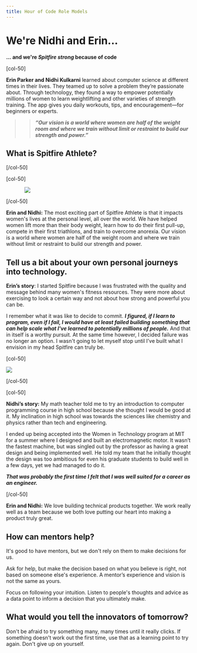 ```yaml
---
title: Hour of Code Role Models
---
```


# We're Nidhi and Erin...
**... and we're *Spitfire strong* because of code**

[col-50]

**Erin Parker and Nidhi Kulkarni** learned about computer science at different times in their lives. They teamed up to solve a problem they’re passionate about. Through technology, they found a way to empower potentially millions of women to learn weightlifting and other varieties of strength training. The app gives you daily workouts, tips, and encouragement—for beginners or experts.


>>***“Our vision is a world where women are half of the weight room and where we train without limit or restraint to build our strength and power.”*** 

## What is Spitfire Athlete?

[/col-50]

[col-50]

<img style="padding-left: 50px;" src="/images/careers/fill-400x300/nidhierin.jpg">

[/col-50]

<div style="clear:both;"></div>
 
**Erin and Nidhi:** The most exciting part of Spitfire Athlete is that it impacts women's lives at the personal level, all over the world. We have helped women lift more than their body weight, learn how to do their first pull-up, compete in their first triathlons, and train to overcome anorexia. Our vision is a world where women are half of the weight room and where we train without limit or restraint to build our strength and power.  

## Tell us a bit about your own personal journeys into technology.
**Erin’s story**: I started Spitfire because I was frustrated with the quality and message behind many women's fitness resources. They were more about exercising to look a certain way and not about how strong and powerful you can be. 

I remember what it was like to decide to commit. ***I figured, if I learn to program, even if I fail, I would have at least failed building something that can help scale what I've learned to potentially millions of people.*** And that in itself is a worthy pursuit. At the same time however, I decided failure was no longer an option. I wasn't going to let myself stop until I’ve built what I envision in my head Spitfire can truly be.

[col-50]

<img src="/images/careers/fit-450/nidhi.jpg"> 

[/col-50]

[col-50]

**Nidhi’s story:** My math teacher told me to try an introduction to computer programming course in high school because she thought I would be good at it. My inclination in high school was towards the sciences like chemistry and physics rather than tech and engineering. 

I ended up being accepted into the Women in Technology program at MIT for a summer where I designed and built an electromagnetic motor. It wasn’t the fastest machine, but was singled out by the professor as having a great design and being implemented well. He told my team that he initially thought the design was too ambitious for even his graduate students to build well in a few days, yet we had managed to do it. 

***That was probably the first time I felt that I was well suited for a career as an engineer.***

[/col-50]

<div style="clear:both;"></div>


**Erin and Nidhi:** We love building technical products together. We work really well as a team because we both love putting our heart into making a product truly great.

## How can mentors help? 
It's good to have mentors, but we don't rely on them to make decisions for us. 

Ask for help, but make the decision based on what you believe is right, not based on someone else's experience. A mentor’s experience and vision is not the same as yours. 

Focus on following your intuition. Listen to people's thoughts and advice as a data point to inform a decision that you ultimately make. 

## What would you tell the innovators of tomorrow? 
Don't be afraid to try something many, many times until it really clicks. If something doesn't work out the first time, use that as a learning point to try again. Don't give up on yourself.